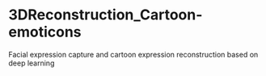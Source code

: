 # 3DReconstruction_Cartoon-emoticons
Facial expression capture and cartoon expression reconstruction based on deep learning
